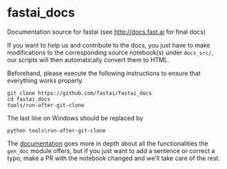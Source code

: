 # fastai_docs
Documentation source for fastai (see http://docs.fast.ai for final docs)

If you want to help us and contribute to the docs, you just have to make modifications to the corresponding source notebook(s) under `docs_src/`, our scripts will then automatically convert them to HTML.

Beforehand, please execute the following instructions to ensure that everything works properly.
```
git clone https://github.com/fastai/fastai_docs
cd fastai_docs
tools/run-after-git-clone
```
The last line on Windows should be replaced by
```
python tools\run-after-git-clone
```
The [documentation](http://docs.fast.ai/gen_doc.html#Process-for-contributing-to-the-docs) goes more in depth about all the functionalities the `gen_doc` module offers, but if you just want to add a sentence or correct a typo, make a PR with the notebook changed and we'll take care of the rest.
